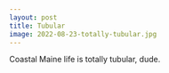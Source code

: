 ```yaml
---
layout: post
title: Tubular
image: 2022-08-23-totally-tubular.jpg
---
```


Coastal Maine life is totally tubular, dude.

